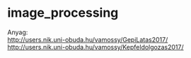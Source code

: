 # image_processing
Anyag:  
http://users.nik.uni-obuda.hu/vamossy/GepiLatas2017/  
http://users.nik.uni-obuda.hu/vamossy/Kepfeldolgozas2017/
